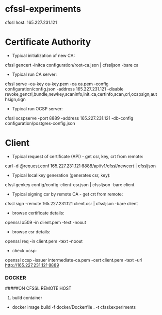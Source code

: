 # cfssl-experiments

cfssl host: 165.227.231.121


# Certificate Authority

- Typical initialization of new CA:

cfssl gencert -initca configuration/root-ca.json | cfssljson -bare ca

- Typical run CA server:

cfssl serve -ca-key ca-key.pem -ca ca.pem -config configuration/config.json -address 165.227.231.121 -disable revoke,gencrl,bundle,newkey,scaninfo,init_ca,certinfo,scan,crl,ocspsign,authsign,sign

- Typical run OCSP server:

cfssl ocspserve -port 8889 -address 165.227.231.121 -db-config configuration/postgres-config.json


# Client

- Typical request of certificate (API) - get csr, key, crt from remote:

curl -d @request.conf 165.227.231.121:8888/api/v1/cfssl/newcert | cfssljson

- Typical local key generation (generates csr, key):

cfssl genkey config/config-client-csr.json | cfssljson -bare client

- Typical signing csr by remote CA - get crt from remote:

cfssl sign -remote 165.227.231.121 client.csr | cfssljson -bare client














- browse certificate details:

openssl x509 -in client.pem -text -noout

- browse csr details:

openssl req -in client.pem -text -noout

- check ocsp:

openssl ocsp -issuer intermediate-ca.pem -cert client.pem -text -url http://165.227.231.121:8889


### DOCKER


#####ON CFSSL REMOTE HOST
1) build container
- docker image build -f docker/Dockerfile . -t cfssl:experiments
